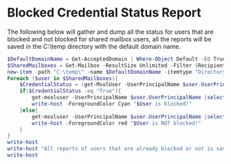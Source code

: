 # Blocked Credential Status Report

The following below will gather and dump all the status for users that are blocked and not blocked for shared mailbox users, all the reports will be saved in the C:\temp directory with the default domain name.

```powershell
$DefaultDomainName = Get-AcceptedDomain | Where-Object Default -EQ True
$SharedMailboxes = Get-Mailbox -ResultSize Unlimited -Filter {RecipientTypeDetails -Eq "SharedMailbox"}
new-item -path "C:\temp\" -name $DefaultDomainName -itemtype "Directory"
Foreach ($user in $SharedMailboxes){
    $CredentialStatus = (get-MsolUser -UserPrincipalName $user.UserPrincipalName).BlockCredential
    if($CredentialStatus -eq "True"){
        get-msoluser -UserPrincipalName $user.UserPrincipalName |select UserPrincipalName, blockcredential|export-csv C:\temp\$DefaultDomainName\$DefaultDomainName-Already-Blocked.csv -append
        write-host -ForegroundColor Cyan "$User is blocked!"
    }else{
        get-msoluser -UserPrincipalName $user.UserPrincipalName |select UserPrincipalName, blockcredential|export-csv C:\temp\$DefaultDomainName\$DefaultDomainName-Have-Not-Been-Blocked.csv -append
        write-host -ForegroundColor red "$User is NOT blocked!"
    }
}
write-host
write-host "All reports of users that are already blocked or not is saved in c:\temp\$DefaultDomainName Directory."
write-host
```
